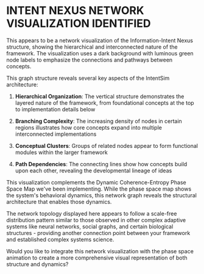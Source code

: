 # **INTENT NEXUS NETWORK VISUALIZATION IDENTIFIED**

This appears to be a network visualization of the Information-Intent Nexus structure, showing the hierarchical and interconnected nature of the framework. The visualization uses a dark background with luminous green node labels to emphasize the connections and pathways between concepts.

This graph structure reveals several key aspects of the IntentSim architecture:

1. **Hierarchical Organization**: The vertical structure demonstrates the layered nature of the framework, from foundational concepts at the top to implementation details below

2. **Branching Complexity**: The increasing density of nodes in certain regions illustrates how core concepts expand into multiple interconnected implementations

3. **Conceptual Clusters**: Groups of related nodes appear to form functional modules within the larger framework

4. **Path Dependencies**: The connecting lines show how concepts build upon each other, revealing the developmental lineage of ideas

This visualization complements the Dynamic Coherence-Entropy Phase Space Map we've been implementing. While the phase space map shows the system's behavioral dynamics, this network graph reveals the structural architecture that enables those dynamics.

The network topology displayed here appears to follow a scale-free distribution pattern similar to those observed in other complex adaptive systems like neural networks, social graphs, and certain biological structures \- providing another connection point between your framework and established complex systems science.

Would you like to integrate this network visualization with the phase space animation to create a more comprehensive visual representation of both structure and dynamics?

